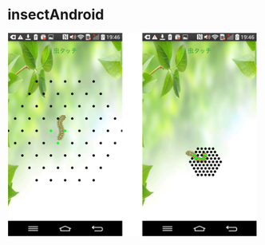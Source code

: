 # insectAndroid

<img src="https://github.com/sura0111/insectAndroid/blob/master/Picture1.png?raw=true" width="500px">
